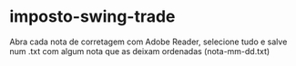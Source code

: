 # imposto-swing-trade

Abra cada nota de corretagem com Adobe Reader, selecione tudo e salve num .txt com algum nota que as deixam ordenadas (nota-mm-dd.txt)
